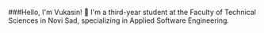 ###Hello, I'm Vukasin! 👋
I'm a third-year student at the Faculty of Technical Sciences in Novi Sad, specializing in Applied Software Engineering.
